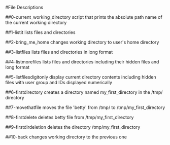 #File Descriptions

##0-current_working_directory
script that prints the absolute path name of the current working directory

##1-listit
lists files and directories

##2-bring_me_home
changes working directory to user's home directory

##3-listfiles
lists files and directories in long format

##4-listmorefiles
lists files and directories including their hidden files and long format

##5-listfilesdigitonly
display current directory contents including hidden files with user group and IDs displayed numerically

##6-firstdirectory
creates a directory named my_first_directory in the /tmp/ directory

##7-movethatfile
moves the file 'betty' from /tmp/ to /tmp/my_first_directory

##8-firstdelete
deletes betty file from /tmp/my_first_directory

##9-firstdirdeletion
deletes the directory /tmp/my_first_directory

##10-back
changes working directory to the previous one
